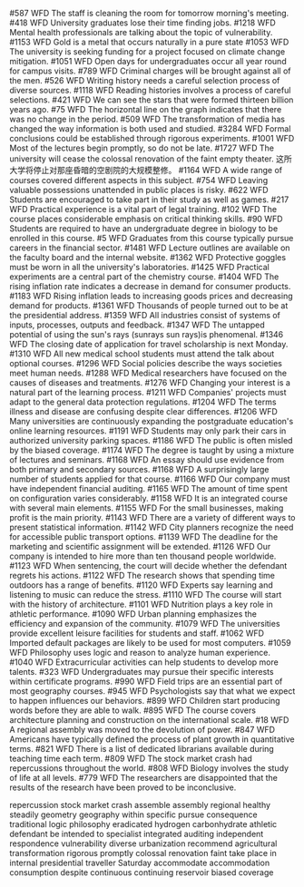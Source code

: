 #587 WFD
The staff is cleaning the room for tomorrow morning's meeting.
#418 WFD
University graduates lose their time finding jobs.
#1218 WFD
Mental health professionals are talking about the topic of vulnerability.
#1153 WFD
Gold is a metal that occurs naturally in a pure state
#1053 WFD
The university is seeking funding for a project focused on climate change mitigation.
#1051 WFD
Open days for undergraduates occur all year round for campus visits.
#789 WFD
Criminal charges will be brought against all of the men.
#526 WFD
Writing history needs a careful selection process of diverse sources.
#1118 WFD
Reading histories involves a process of careful selections.
#421 WFD
We can see the stars that were formed thirteen billion years ago.
#75 WFD
The horizontal line on the graph indicates that there was no change in the period.
#509 WFD
The transformation of media has changed the way information is both used and studied.
#3284 WFD
Formal conclusions could be established through rigorous experiments.
#1001 WFD
Most of the lectures begin promptly, so do not be late.
#1727 WFD
The university will cease the colossal renovation of the faint empty theater.
这所大学将停止对那座昏暗的空剧院的大规模整修。
#1164 WFD
A wide range of courses covered different aspects in this subject.
#754 WFD
Leaving valuable possessions unattended in public places is risky.
#622 WFD
Students are encouraged to take part in their study as well as games.
#217 WFD
Practical experience is a vital part of legal training.
#102 WFD
The course places considerable emphasis on critical thinking skills.
#90 WFD
Students are required to have an undergraduate degree in biology to be enrolled in this course.
#5 WFD
Graduates from this course typically pursue careers in the financial sector.
#1481 WFD
Lecture outlines are available on the faculty board and the internal website.
#1362 WFD
Protective goggles must be worn in all the university's laboratories.
#1425 WFD
Practical experiments are a central part of the chemistry course.
#1404 WFD
The rising inflation rate indicates a decrease in demand for consumer products.
#1183 WFD
Rising inflation leads to increasing goods prices and decreasing demand for products.
#1361 WFD
Thousands of people turned out to be at the presidential address.
#1359 WFD
All industries consist of systems of inputs, processes, outputs and feedback.
#1347 WFD
The untapped potential of using the sun's rays (sunrays sun rays)is phenomenal.
#1346 WFD
The closing date of application for travel scholarship is next Monday.
#1310 WFD
All new medical school students must attend the talk about optional courses.
#1296 WFD
Social policies describe the ways societies meet human needs.
#1288 WFD
Medical researchers have focused on the causes of diseases and treatments.
#1276 WFD
Changing your interest is a natural part of the learning process.
#1211 WFD
Companies' projects must adapt to the general data protection regulations.
#1204 WFD
The terms illness and disease are confusing despite clear differences.
#1206 WFD
Many universities are continuously expanding the postgraduate education's online learning resources.
#1191 WFD
Students may only park their cars in authorized university parking spaces.
#1186 WFD
The public is often misled by the biased coverage.
#1174 WFD
The degree is taught by using a mixture of lectures and seminars.
#1168 WFD
An essay should use evidence from both primary and secondary sources.
#1168 WFD
A surprisingly large number of students applied for that course.
#1166 WFD
Our company must have independent financial auditing.
#1165 WFD
The amount of time spent on configuration varies considerably.
#1158 WFD
It is an integrated course with several main elements.
#1155 WFD
For the small businesses, making profit is the main priority.
#1143 WFD
There are a variety of different ways to present statistical information.
#1142 WFD
City planners recognize the need for accessible public transport options.
#1139 WFD
The deadline for the marketing and scientific assignment will be extended.
#1126 WFD
Our company is intended to hire more than ten thousand people worldwide.
#1123 WFD
When sentencing, the court will decide whether the defendant regrets his actions.
#1122 WFD
The research shows that spending time outdoors has a range of benefits.
#1120 WFD
Experts say learning and listening to music can reduce the stress.
#1110 WFD
The course will start with the history of architecture.
#1101 WFD
Nutrition plays a key role in athletic performance.
#1090 WFD
Urban planning emphasizes the efficiency and expansion of the community.
#1079 WFD
The universities provide excellent leisure facilities for students and staff.
#1062 WFD
Imported default packages are likely to be used for most computers.
#1059 WFD
Philosophy uses logic and reason to analyze human experience.
#1040 WFD
Extracurricular activities can help students to develop more talents.
#323 WFD
Undergraduates may pursue their specific interests within certificate programs.
#990 WFD
Field trips are an essential part of most geography courses.
#945 WFD
Psychologists say that what we expect to happen influences our behaviors.
#899 WFD
Children start producing words before they are able to walk.
#895 WFD
The course covers architecture planning and construction on the international scale.
#18 WFD
A regional assembly was moved to the devolution of power.
#847 WFD
Americans have typically defined the process of plant growth in quantitative terms.
#821 WFD
There is a list of dedicated librarians available during teaching time each term.
#809 WFD
The stock market crash had repercussions throughout the world.
#808 WFD
Biology involves the study of life at all levels.
#779 WFD
The researchers are disappointed that the results of the research have been proved to be inconclusive.











repercussion
stock market crash
assemble
assembly
regional
healthy
steadily
geometry
geography
within
specific
pursue
consequence
traditional
logic
philosophy
eradicated
hydrogen
carbonhydrate
athletic
defendant
be intended to
specialist
integrated
auditing
independent
respondence
vulnerability
diverse
urbanization
recommend
agricultural
transformation
rigorous
promptly
colossal
renovation
faint
take place in
internal
presidential
traveller
Saturday
accommodate
accommodation
consumption
despite
continuous
continuing
reservoir
biased
coverage